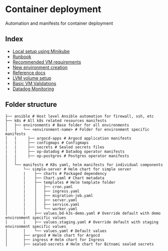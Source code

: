# Container deployment
Automation and manifests for container deployment

## Index
- [Local setup using Minikube](./doc/LocalSetup.md)
- [Runbook](./doc/RUNBOOK.md)
- [Recommended VM requirements](./doc/recommended_vm_requirements.md)
- [New environment creation](./doc/NewEnvironmentSetup.md)
- [Reference docs](./doc/REFERENCES.md)
- [LVM volume setup](./doc/LVMVolumeSetup.md)
- [Basic VM Validations](./doc/VMValidations.md)
- [Datadog Monitoring](./doc/DatadogMonitoring.md)

## Folder structure
```
├── ansible # Host level Ansible automation for firewall, ssh, etc
├── k8s # All k8s related resources manifests
│   ├── environments # Base folder for all environments
│   │   └── <environment-name> # Folder for environment specific manifests
│   |     ├── argocd-apps # Argocd application manifests
|   |     ├── configmaps # Configmaps
|   |     ├── secrets # Sealed secrets files
|   |     ├── op-datadog # Datadog operator manifests
|   |     ├── op-postgres # Postgres operator manifests
│   │       
│   └── manifests # K8s yaml, helm manifests for individual components
│       └── simple-server # Helm chart for simple server
│       |    ├── charts # Packaged dependency
│       |    ├── Chart.yaml # Chart metadata
│       |    ├── templates # Helm template folder
│       |    │   ├── cron.yaml
│       |    │   ├── ingress.yaml
│       |    │   ├── migration-job.yaml
│       |    │   ├── server.yaml
│       |    │   ├── service.yaml
│       |    │   └── worker.yaml
│       |    ├── values.bd-k3s-demo.yaml # Override default with demo environment specific values
│       |    ├── values.staging.yaml # Override default with staging environment specific values
│       |    └── values.yaml # Default values
│       ├── argocd # Helm chart for Argocd
│       ├── ingress # Helm chart for Ingress
│       ├── sealed-secrets # Helm chart for Bitnami sealed secrets
```
